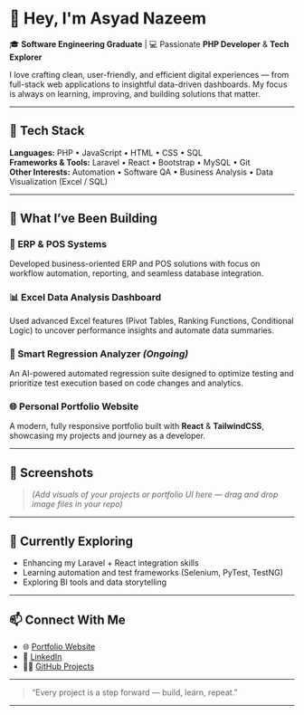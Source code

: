 # 👋 Hey, I'm Asyad Nazeem

🎓 **Software Engineering Graduate** | 💻 Passionate **PHP Developer** & **Tech Explorer**

I love crafting clean, user-friendly, and efficient digital experiences — from full-stack web applications to insightful data-driven dashboards. My focus is always on learning, improving, and building solutions that matter.

---

## 🚀 Tech Stack

**Languages:** PHP • JavaScript • HTML • CSS • SQL  
**Frameworks & Tools:** Laravel • React • Bootstrap • MySQL • Git  
**Other Interests:** Automation • Software QA • Business Analysis • Data Visualization (Excel / SQL)

---

## 🧠 What I’ve Been Building

### 🧾 ERP & POS Systems  
Developed business-oriented ERP and POS solutions with focus on workflow automation, reporting, and seamless database integration.

### 📊 Excel Data Analysis Dashboard  
Used advanced Excel features (Pivot Tables, Ranking Functions, Conditional Logic) to uncover performance insights and automate data summaries.

### 🤖 Smart Regression Analyzer *(Ongoing)*  
An AI-powered automated regression suite designed to optimize testing and prioritize test execution based on code changes and analytics.

### 🌐 Personal Portfolio Website  
A modern, fully responsive portfolio built with **React** & **TailwindCSS**, showcasing my projects and journey as a developer.

---

## 📸 Screenshots
> *(Add visuals of your projects or portfolio UI here — drag and drop image files in your repo)*

---

## 🌱 Currently Exploring
- Enhancing my Laravel + React integration skills  
- Learning automation and test frameworks (Selenium, PyTest, TestNG)  
- Exploring BI tools and data storytelling

---

## 📫 Connect With Me

- 🌐 [Portfolio Website](#)  
- 💼 [LinkedIn](#)  
- 🧑‍💻 [GitHub Projects](https://github.com/AsyadNazeem)

---

> “Every project is a step forward — build, learn, repeat.”

---

